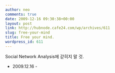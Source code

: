 ```yaml
---
author: neo
comments: true
date: 2009-12-16 09:30:38+00:00
layout: post
link: http://hubnode.cafe24.com/wp/archives/611
slug: free-your-mind
title: Free your mind.
wordpress_id: 611
---
```


Social Network Analysis에 갇히지 말 것.

- 2009.12.16 -
